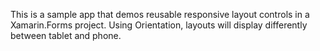 This is a sample app that demos reusable responsive layout controls in a Xamarin.Forms project.
Using Orientation, layouts will display differently between tablet and phone.

